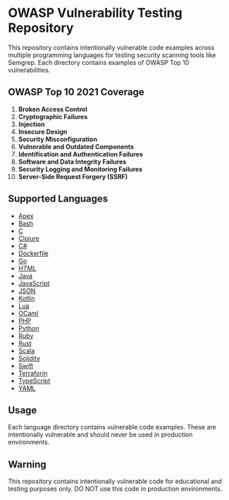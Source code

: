 # OWASP Vulnerability Testing Repository

This repository contains intentionally vulnerable code examples across multiple programming languages for testing security scanning tools like Semgrep. Each directory contains examples of OWASP Top 10 vulnerabilities.

## OWASP Top 10 2021 Coverage   

1. **Broken Access Control**
2. **Cryptographic Failures**
3. **Injection**
4. **Insecure Design**
5. **Security Misconfiguration**
6. **Vulnerable and Outdated Components**
7. **Identification and Authentication Failures**
8. **Software and Data Integrity Failures**
9. **Security Logging and Monitoring Failures**
10. **Server-Side Request Forgery (SSRF)**

## Supported Languages

- [Apex](/apex/)
- [Bash](/bash/)
- [C](/c/)
- [Clojure](/clojure/)
- [C#](/csharp/)
- [Dockerfile](/dockerfile/)
- [Go](/go/)
- [HTML](/html/)
- [Java](/java/)
- [JavaScript](/javascript/)
- [JSON](/json/)
- [Kotlin](/kotlin/)
- [Lua](/lua/)
- [OCaml](/ocaml/)
- [PHP](/php/)
- [Python](/python/)
- [Ruby](/ruby/)
- [Rust](/rust/)
- [Scala](/scala/)
- [Solidity](/solidity/)
- [Swift](/swift/)
- [Terraform](/terraform/)
- [TypeScript](/typescript/)
- [YAML](/yaml/)

## Usage

Each language directory contains vulnerable code examples. These are intentionally vulnerable and should never be used in production environments.

## Warning

This repository contains intentionally vulnerable code for educational and testing purposes only. DO NOT use this code in production environments.
